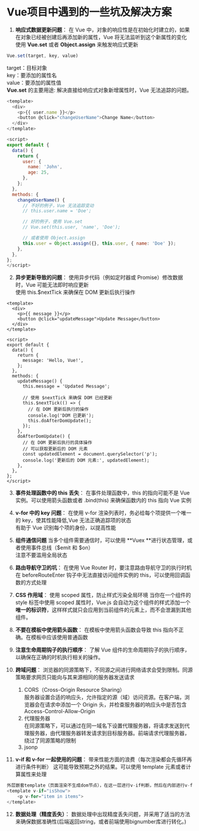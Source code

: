 # Vue项目中遇到的一些坑及解决方案

1. **响应式数据更新问题**：
在 Vue 中，对象的响应性是在初始化时建立的，如果在对象已经被创建后再添加新的属性，Vue 将无法监听到这个新属性的变化
使用 **Vue.set** 或者 **Object.assign** 来触发响应式更新  
```js
Vue.set(target, key, value)  
```
target：目标对象  
key：要添加的属性名  
value：要添加的属性值  
**Vue.set** 的主要用途: 解决直接给响应式对象新增属性时，Vue 无法追踪的问题。
```js
<template>
  <div>
    <p>{{ user.name }}</p>
    <button @click="changeUserName">Change Name</button>
  </div>
</template>

<script>
export default {
  data() {
    return {
      user: {
        name: 'John',
        age: 25,
      },
    };
  },
  methods: {
    changeUserName() {
      // 不好的例子，Vue 无法追踪变动
      // this.user.name = 'Doe';

      // 好的例子，使用 Vue.set
      // Vue.set(this.user, 'name', 'Doe');

      // 或者使用 Object.assign
      this.user = Object.assign({}, this.user, { name: 'Doe' });
    },
  },
};
</script>

```

2. **异步更新导致的问题**：
使用异步代码（例如定时器或 Promise）修改数据时，Vue 可能无法即时响应更新  
使用 this.$nextTick 来确保在 DOM 更新后执行操作 
```vue
<template>
  <div>
    <p>{{ message }}</p>
    <button @click="updateMessage">Update Message</button>
  </div>
</template>

<script>
export default {
  data() {
    return {
      message: 'Hello, Vue!',
    };
  },
  methods: {
    updateMessage() {
      this.message = 'Updated Message';

      // 使用 $nextTick 来确保 DOM 已经更新
      this.$nextTick(() => {
        // 在 DOM 更新后执行的操作
        console.log('DOM 已更新');
        this.doAfterDomUpdate();
      });
    },
    doAfterDomUpdate() {
      // 在 DOM 更新后执行的具体操作
      // 可以获取更新后的 DOM 元素
      const updatedElement = document.querySelector('p');
      console.log('更新后的 DOM 元素:', updatedElement);
    },
  },
};
</script>

```

3. **事件处理函数中的 this 丢失**：
在事件处理函数中，this 的指向可能不是 Vue 实例。可以使用箭头函数或者 .bind(this) 来确保函数内的 this 指向 Vue 实例

4. **v-for 中的 key 问题**：
在使用 v-for 渲染列表时，务必给每个项提供一个唯一的 key，使其性能降低,Vue 无法正确追踪项的状态  
有助于 Vue 识别每个项的身份，以提高性能

5. **组件通信问题**
当多个组件需要通信时，可以使用 **Vuex **进行状态管理，或者使用事件总线（$emit 和 $on）  
注意不要滥用全局状态

6. **路由导航守卫的坑**：
在使用 Vue Router 时，要注意路由导航守卫的执行时机  
在 beforeRouteEnter 钩子中无法直接访问组件实例的 this，可以使用回调函数的方式处理

7. **CSS 作用域**：
使用 scoped 属性，防止样式污染全局环境
当你在一个组件的 style 标签中使用 scoped 属性时，Vue.js 会自动为这个组件的样式添加一个**唯一的标识符**，这样样式就只会应用到当前组件的元素上，而不会泄漏到其他组件。

8. **不要在模板中使用箭头函数**：
在模板中使用箭头函数会导致 this 指向不正确。在模板中应该使用普通函数

9. **注意生命周期钩子的执行顺序**：
了解 Vue 组件的生命周期钩子的执行顺序，以确保在正确的时机执行相关的操作。

10. **跨域问题**：
浏览器的同源策略下，不同源之间进行网络请求会受到限制。同源策略要求网页只能向与其来源相同的服务器发送请求
    1. CORS（Cross-Origin Resource Sharing）    
服务器设置合适的响应头，允许指定的源（域）访问资源。在客户端，浏览器会在请求中添加一个 Origin 头，并检查服务器的响应头中是否包含 Access-Control-Allow-Origin   
    2. 代理服务器   
在同源策略下，可以通过在同一域名下设置代理服务器，将请求发送到代理服务器，由代理服务器转发请求到目标服务器。前端请求代理服务器，绕过了同源策略的限制    
    3. jsonp  

11. **v-if 和 v-for 一起使用的问题**：
带来性能方面的浪费（每次渲染都会先循环再进行条件判断）
这可能导致预期之外的结果。可以使用 template 元素或者计算属性来处理
```js
外层嵌套template（页面渲染不生成dom节点），在这一层进行v-if判断，然后在内部进行v-for循环
<template v-if="isShow">
    <p v-for="item in items">
</template>
```

12. **数据处理（精度丢失）**： 
数据处理中出现精度丢失问题，并采用了适当的方法来确保数据准确性(后端返回string，或者前端使用bignumber库进行转化。)